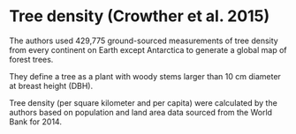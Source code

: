 # Tree density (Crowther et al. 2015)

The authors used 429,775 ground-sourced measurements of tree density from every continent on Earth except Antarctica to generate a global map of forest trees.

They define a tree as a plant with woody stems larger than 10 cm diameter at breast height (DBH).

Tree density (per square kilometer and per capita) were calculated by the authors based on population and land area data sourced from the World Bank for 2014.